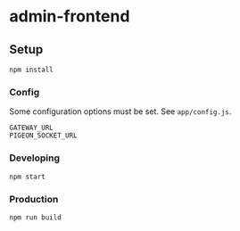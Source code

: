 # admin-frontend

## Setup

`npm install`

### Config

Some configuration options must be set. See `app/config.js`.

```
GATEWAY_URL
PIGEON_SOCKET_URL
```

### Developing

`npm start`

### Production

```
npm run build
```
